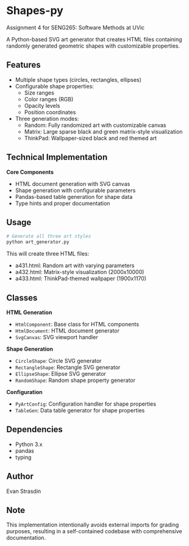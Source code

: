 # Shapes-py
Assignment 4 for SENG265: Software Methods at UVic

A Python-based SVG art generator that creates HTML files containing randomly generated geometric shapes with customizable properties.

## Features

- Multiple shape types (circles, rectangles, ellipses)
- Configurable shape properties:
  - Size ranges
  - Color ranges (RGB)
  - Opacity levels
  - Position coordinates
- Three generation modes:
  - Random: Fully randomized art with customizable canvas
  - Matrix: Large sparse black and green matrix-style visualization
  - ThinkPad: Wallpaper-sized black and red themed art

## Technical Implementation

**Core Components**
- HTML document generation with SVG canvas
- Shape generation with configurable parameters
- Pandas-based table generation for shape data
- Type hints and proper documentation

## Usage

```python
# Generate all three art styles
python art_generator.py
```

This will create three HTML files:
- a431.html: Random art with varying parameters
- a432.html: Matrix-style visualization (2000x10000)
- a433.html: ThinkPad-themed wallpaper (1900x1170)

## Classes

**HTML Generation**
- `HtmlComponent`: Base class for HTML components
- `HtmlDocument`: HTML document generator
- `SvgCanvas`: SVG viewport handler

**Shape Generation**
- `CircleShape`: Circle SVG generator
- `RectangleShape`: Rectangle SVG generator
- `EllipseShape`: Ellipse SVG generator
- `RandomShape`: Random shape property generator

**Configuration**
- `PyArtConfig`: Configuration handler for shape properties
- `TableGen`: Data table generator for shape properties

## Dependencies

- Python 3.x
- pandas
- typing

## Author

Evan Strasdin

## Note

This implementation intentionally avoids external imports for grading purposes, resulting in a self-contained codebase with comprehensive documentation.
